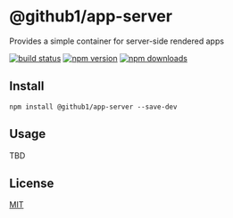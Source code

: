 # @github1/app-server

Provides a simple container for server-side rendered apps

[![build status](https://img.shields.io/travis/github1/app-server/master.svg?style=flat-square)](https://travis-ci.org/github1/app-server)
[![npm version](https://img.shields.io/npm/v/@github1/app-server.svg?style=flat-square)](https://www.npmjs.com/package/@github1/app-server)
[![npm downloads](https://img.shields.io/npm/dm/@github1/app-server.svg?style=flat-square)](https://www.npmjs.com/package/@github1/app-server)

## Install
```shell
npm install @github1/app-server --save-dev
```

## Usage
TBD

## License
[MIT](LICENSE.md)